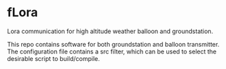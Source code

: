# fLora
Lora communication for high altitude weather balloon and groundstation.

This repo contains software for both groundstation and balloon transmitter. The configuration file contains a src filter, which can be used to select the desirable script to build/compile.
